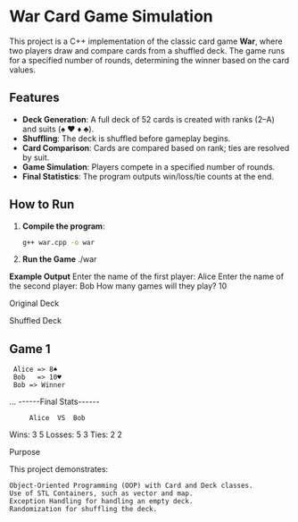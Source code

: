 # War Card Game Simulation

This project is a C++ implementation of the classic card game **War**, where two players draw and compare cards from a shuffled deck. The game runs for a specified number of rounds, determining the winner based on the card values.

## Features
- **Deck Generation**: A full deck of 52 cards is created with ranks (2–A) and suits (♠ ♥ ♦ ♣).
- **Shuffling**: The deck is shuffled before gameplay begins.
- **Card Comparison**: Cards are compared based on rank; ties are resolved by suit.
- **Game Simulation**: Players compete in a specified number of rounds.
- **Final Statistics**: The program outputs win/loss/tie counts at the end.

## How to Run

1. **Compile the program**:
   ```sh
   g++ war.cpp -o war

2. **Run the Game**
   ./war

**Example Output**
   Enter the name of the first player: Alice
   Enter the name of the second player: Bob
   How many games will they play? 10

Original Deck

Shuffled Deck

Game 1
------------
     Alice => 8♠
     Bob   => 10♥
     Bob => Winner

...
------Final Stats------

         Alice  VS  Bob
Wins:    3           5
Losses:  5           3
Ties:    2           2


Purpose

This project demonstrates:

    Object-Oriented Programming (OOP) with Card and Deck classes.
    Use of STL Containers, such as vector and map.
    Exception Handling for handling an empty deck.
    Randomization for shuffling the deck.
